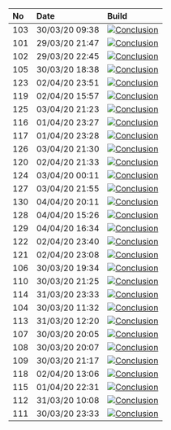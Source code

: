 | No  | Date           | Build                                                                                                                                                                     |
| :-- | :------------- | :------------------------------------------------------------------------------------------------------------------------------------------------------------------------ |
| 103 | 30/03/20 09:38 | [![Conclusion](https://img.shields.io/badge/build-pass-brightgreen)](https://github.com/e2e-boilerplate/selenium-webdriver-typescript-ts-node-tape/actions/runs/66542090) |
| 101 | 29/03/20 21:47 | [![Conclusion](https://img.shields.io/badge/build-pass-brightgreen)](https://github.com/e2e-boilerplate/selenium-webdriver-typescript-ts-node-tape/actions/runs/66143476) |
| 102 | 29/03/20 22:45 | [![Conclusion](https://img.shields.io/badge/build-pass-brightgreen)](https://github.com/e2e-boilerplate/selenium-webdriver-typescript-ts-node-tape/actions/runs/66166775) |
| 105 | 30/03/20 18:38 | [![Conclusion](https://img.shields.io/badge/build-pass-brightgreen)](https://github.com/e2e-boilerplate/selenium-webdriver-typescript-ts-node-tape/actions/runs/66898602) |
| 123 | 02/04/20 23:51 | [![Conclusion](https://img.shields.io/badge/build-pass-brightgreen)](https://github.com/e2e-boilerplate/selenium-webdriver-typescript-ts-node-tape/actions/runs/69563397) |
| 119 | 02/04/20 15:57 | [![Conclusion](https://img.shields.io/badge/build-pass-brightgreen)](https://github.com/e2e-boilerplate/selenium-webdriver-typescript-ts-node-tape/actions/runs/69339547) |
| 125 | 03/04/20 21:23 | [![Conclusion](https://img.shields.io/badge/build-fail-red)](https://github.com/e2e-boilerplate/selenium-webdriver-typescript-ts-node-tape/actions/runs/70302390)         |
| 116 | 01/04/20 23:27 | [![Conclusion](https://img.shields.io/badge/build-pass-brightgreen)](https://github.com/e2e-boilerplate/selenium-webdriver-typescript-ts-node-tape/actions/runs/68743243) |
| 117 | 01/04/20 23:28 | [![Conclusion](https://img.shields.io/badge/build-pass-brightgreen)](https://github.com/e2e-boilerplate/selenium-webdriver-typescript-ts-node-tape/actions/runs/68744737) |
| 126 | 03/04/20 21:30 | [![Conclusion](https://img.shields.io/badge/build-pass-brightgreen)](https://github.com/e2e-boilerplate/selenium-webdriver-typescript-ts-node-tape/actions/runs/70303928) |
| 120 | 02/04/20 21:33 | [![Conclusion](https://img.shields.io/badge/build-pass-brightgreen)](https://github.com/e2e-boilerplate/selenium-webdriver-typescript-ts-node-tape/actions/runs/69506471) |
| 124 | 03/04/20 00:11 | [![Conclusion](https://img.shields.io/badge/build-pass-brightgreen)](https://github.com/e2e-boilerplate/selenium-webdriver-typescript-ts-node-tape/actions/runs/69575074) |
| 127 | 03/04/20 21:55 | [![Conclusion](https://img.shields.io/badge/build-pass-brightgreen)](https://github.com/e2e-boilerplate/selenium-webdriver-typescript-ts-node-tape/actions/runs/70310396) |
| 130 | 04/04/20 20:11 | [![Conclusion](https://img.shields.io/badge/build-pass-brightgreen)](https://github.com/e2e-boilerplate/selenium-webdriver-typescript-ts-node-tape/actions/runs/70830445) |
| 128 | 04/04/20 15:26 | [![Conclusion](https://img.shields.io/badge/build-pass-brightgreen)](https://github.com/e2e-boilerplate/selenium-webdriver-typescript-ts-node-tape/actions/runs/70711361) |
| 129 | 04/04/20 16:34 | [![Conclusion](https://img.shields.io/badge/build-pass-brightgreen)](https://github.com/e2e-boilerplate/selenium-webdriver-typescript-ts-node-tape/actions/runs/70739180) |
| 122 | 02/04/20 23:40 | [![Conclusion](https://img.shields.io/badge/build-pass-brightgreen)](https://github.com/e2e-boilerplate/selenium-webdriver-typescript-ts-node-tape/actions/runs/69561517) |
| 121 | 02/04/20 23:08 | [![Conclusion](https://img.shields.io/badge/build-pass-brightgreen)](https://github.com/e2e-boilerplate/selenium-webdriver-typescript-ts-node-tape/actions/runs/69551305) |
| 106 | 30/03/20 19:34 | [![Conclusion](https://img.shields.io/badge/build-pass-brightgreen)](https://github.com/e2e-boilerplate/selenium-webdriver-typescript-ts-node-tape/actions/runs/66931287) |
| 110 | 30/03/20 21:25 | [![Conclusion](https://img.shields.io/badge/build-pass-brightgreen)](https://github.com/e2e-boilerplate/selenium-webdriver-typescript-ts-node-tape/actions/runs/67000609) |
| 114 | 31/03/20 23:33 | [![Conclusion](https://img.shields.io/badge/build-pass-brightgreen)](https://github.com/e2e-boilerplate/selenium-webdriver-typescript-ts-node-tape/actions/runs/67920825) |
| 104 | 30/03/20 11:32 | [![Conclusion](https://img.shields.io/badge/build-pass-brightgreen)](https://github.com/e2e-boilerplate/selenium-webdriver-typescript-ts-node-tape/actions/runs/66626818) |
| 113 | 31/03/20 12:20 | [![Conclusion](https://img.shields.io/badge/build-pass-brightgreen)](https://github.com/e2e-boilerplate/selenium-webdriver-typescript-ts-node-tape/actions/runs/67540629) |
| 107 | 30/03/20 20:05 | [![Conclusion](https://img.shields.io/badge/build-pass-brightgreen)](https://github.com/e2e-boilerplate/selenium-webdriver-typescript-ts-node-tape/actions/runs/66948598) |
| 108 | 30/03/20 20:07 | [![Conclusion](https://img.shields.io/badge/build-pass-brightgreen)](https://github.com/e2e-boilerplate/selenium-webdriver-typescript-ts-node-tape/actions/runs/66950094) |
| 109 | 30/03/20 21:17 | [![Conclusion](https://img.shields.io/badge/build-pass-brightgreen)](https://github.com/e2e-boilerplate/selenium-webdriver-typescript-ts-node-tape/actions/runs/66995906) |
| 118 | 02/04/20 13:06 | [![Conclusion](https://img.shields.io/badge/build-pass-brightgreen)](https://github.com/e2e-boilerplate/selenium-webdriver-typescript-ts-node-tape/actions/runs/69235948) |
| 115 | 01/04/20 22:31 | [![Conclusion](https://img.shields.io/badge/build-pass-brightgreen)](https://github.com/e2e-boilerplate/selenium-webdriver-typescript-ts-node-tape/actions/runs/68719872) |
| 112 | 31/03/20 10:08 | [![Conclusion](https://img.shields.io/badge/build-pass-brightgreen)](https://github.com/e2e-boilerplate/selenium-webdriver-typescript-ts-node-tape/actions/runs/67444386) |
| 111 | 30/03/20 23:33 | [![Conclusion](https://img.shields.io/badge/build-pass-brightgreen)](https://github.com/e2e-boilerplate/selenium-webdriver-typescript-ts-node-tape/actions/runs/67062883) |